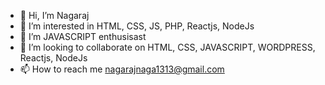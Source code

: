 - 👋 Hi, I’m Nagaraj
- 👀 I’m interested in HTML, CSS, JS, PHP, Reactjs, NodeJs
- 🌱 I’m JAVASCRIPT enthusisast
- 💞️ I’m looking to collaborate on HTML, CSS, JAVASCRIPT, WORDPRESS, Reactjs, NodeJs
- 📫 How to reach me nagarajnaga1313@gmail.com

<!---
Nagamanju1313/Nagamanju1313 is a ✨ special ✨ repository because its `README.md` (this file) appears on your GitHub profile.
You can click the Preview link to take a look at your changes.
--->
